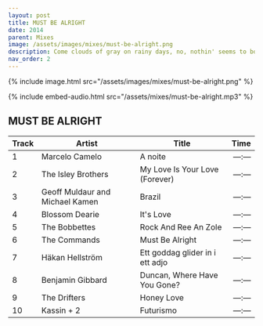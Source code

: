 ```yaml
---
layout: post
title: MUST BE ALRIGHT
date: 2014
parent: Mixes
image: /assets/images/mixes/must-be-alright.png
description: Come clouds of gray on rainy days, no, nothin' seems to bother me
nav_order: 2
---
```

{% include image.html src="/assets/images/mixes/must-be-alright.png" %}

{% include embed-audio.html src="/assets/mixes/must-be-alright.mp3" %}

## MUST BE ALRIGHT

|Track|Artist|Title|Time|
|-|-|----------------|-:|
|1 | Marcelo Camelo | A noite | —:— |
|2 | The Isley Brothers | My Love Is Your Love (Forever) | —:— |
|3 | Geoff Muldaur and Michael Kamen | Brazil | —:— |
|4 | Blossom Dearie | It's Love | —:— |
|5 | The Bobbettes | Rock And Ree An Zole | —:— |
|6 | The Commands | Must Be Alright | —:— |
|7 | Häkan Hellström | Ett goddag glider in i ett adjo | —:— |
|8 | Benjamin Gibbard | Duncan, Where Have You Gone? | —:— |
|9 | The Drifters | Honey Love | —:— |
|10 | Kassin + 2 | Futurismo | —:— |

